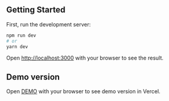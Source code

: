 
## Getting Started

First, run the development server:

```bash
npm run dev
# or
yarn dev
```

Open [http://localhost:3000](http://localhost:3000) with your browser to see the result.


## Demo version
Open [DEMO](https://challenger-project-nzze9q9li-sejidjorge.vercel.app/) with your browser to see demo version in Vercel.
